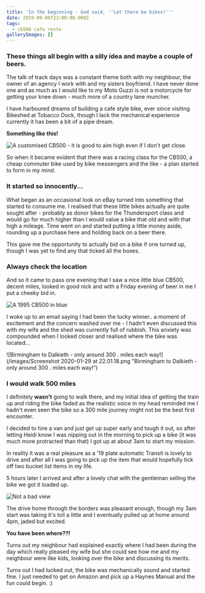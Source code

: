 ```yaml
---
title: 'In the beginning - God said, ''Let there be bikes!'''
date: 2019-09-06T23:00:00.000Z
tags:
  - cb500 cafe resto
galleryImages: []
---
```

### These things all begin with a silly idea and maybe a couple of beers.

The talk of track days was a constant theme both with my neighbour, the owner of an agency I work with and my sisters boyfriend. I have never done one and as much as I would like to my Moto Guzzi is not a motorcycle for getting your knee down - much more of a country lane muncher.

I have harboured dreams of building a cafe style bike, ever since visiting Bikeshed at Tobacco Dock, though I lack the mechanical experience currently it has been a bit of a pipe dream. 

**Something like this!**

![A customised CB500 - it is good to aim high even if I don't get close.](/images/92C47D70-C6C8-4253-9853-61895C81D0A6-4994-000001657CBB3404.jpeg "A customised CB500 - it is good to aim high even if I don't get close.")

So when it became evident that there was a racing class for the CB500, a cheap commuter bike used by bike messengers and the like - a plan started to form in my mind.

### It started so innocently...

What began as an occasional look on eBay turned into something that started to consume me. I realised that these little bikes actually are quite sought after - probably as donor bikes for the Thundersport class  and would go for much higher than I would value a bike that old and with that high a mileage. Time went on and started putting a little money aside, rounding up a purchase here and holding back on a beer there. 

This gave me the opportunity to actually bid on a bike if one turned up, though I was yet to find any that ticked all the boxes.

### Always check the location

And so it came to pass one evening that I saw a nice little blue CB500, decent miles, looked in good nick and with a Friday evening of beer in me I put a cheeky bid in.

![A 1995 CB500 in blue](/images/the-original-cb-500.jpg "A 1995 CB500 in blue")

I woke up to an email saying I had been the lucky winner.. a moment of excitement and the concern washed over me - I hadn't even discussed this with my wife and the shed was currently full of rubbish. This anxiety was compounded when I looked closer and realised where the bike was located...

![Birmingham to Dalkieth - only around 300 . miles each way!](/images/Screenshot 2020-01-29 at 22.01.18.png "Birmingham to Dalkieth - only around 300 . miles each way!")

### I would walk 500 miles

I definitely **wasn't** going to walk there, and my initial idea of getting the train up and riding the bike faded as the realistic voice in my head reminded me I hadn't even seen the bike so a 300 mile journey might not be the best first encounter.

I decided to hire a van and just get up super early and tough it out, so after letting Heidi know I was nipping out in the morning to pick up a bike (it was much more protracted than that) I got up at about 3am to start my mission. 

In reality it was a real pleasure as a '19 plate automatic Transit is lovely to drive and after all I was going to pick up the item that would hopefully tick off two bucket list items in my life. 

5 hours later I arrived and after a lovely chat with the gentleman selling the bike we got it loaded up. 

![Not a bad view](/images/not-a-bad-view.jpg "Not a bad view")

The drive home through the borders was pleasant enough, though my 3am start was taking it's toll a little and I eventually pulled up at home around 4pm, jaded but excited.

**You have been where??!**

Turns out my neighbour had explained exactly where I had been during the day which really pleased my wife but she could see how me and my neighbour were like kids, looking over the bike and discussing its merits.

Turns out I had lucked out, the bike was mechanically sound and started fine. I just needed to get on Amazon and pick up a Haynes Manual and the fun could begin. :)
